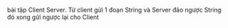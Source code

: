 bài tập Client Server. Từ client gửi 1 đoạn String và Server đảo ngược String đó xong gửi ngược lại cho Client
